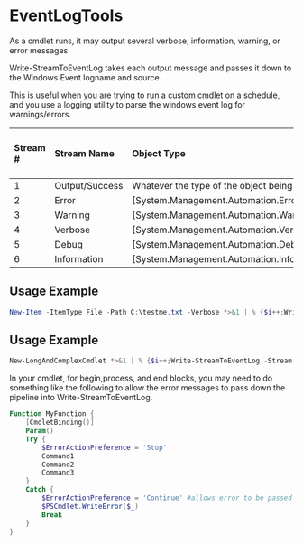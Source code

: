 # EventLogTools
As a cmdlet runs, it may output several verbose, information, warning, or error messages.

Write-StreamToEventLog takes each output message and passes it down to the Windows Event logname and source.

This is useful when you are trying to run a custom cmdlet on a schedule, and you use a logging utility to parse the windows event log for warnings/errors.

| Stream # | Stream Name    | Object Type                                      | Resulting Windows Event Entry Type |
|:---------|:---------------|:-------------------------------------------------|:-----------------------------------|
| 1        | Output/Success | Whatever the type of the object being output is  | Information                        | 
| 2        | Error          | [System.Management.Automation.ErrorRecord]       | Error                              |
| 3        | Warning        | [System.Management.Automation.WarningRecord]     | Warning                            |
| 4        | Verbose        | [System.Management.Automation.VerboseRecord]     | Information                        |
| 5        | Debug          | [System.Management.Automation.DebugRecord]       | Information                        |
| 6        | Information    | [System.Management.Automation.InformationRecord] | Information                        |

## Usage Example
```powershell
New-Item -ItemType File -Path C:\testme.txt -Verbose *>&1 | % {$i++;Write-StreamToEventLog -Stream $_ -ID $i -Logname 'Application' -Source 'Powershell'}
```

## Usage Example
```powershell
New-LongAndComplexCmdlet *>&1 | % {$i++;Write-StreamToEventLog -Stream $_ -ID $i -Logname 'Application' -Source 'Powershell'}
```

In your cmdlet, for begin,process, and end blocks, you may need to do something like the following to 
allow the error messages to pass down the pipeline into Write-StreamToEventLog.

```powershell
Function MyFunction {
    [CmdletBinding()]
    Param()
    Try {
        $ErrorActionPreference = 'Stop'
        Command1
        Command2
        Command3
    }
    Catch {
        $ErrorActionPreference = 'Continue' #allows error to be passed down the pipeline
        $PSCmdlet.WriteError($_)
        Break
    }
}
```